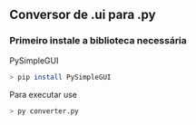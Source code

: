 ## Conversor de .ui para .py

### Primeiro instale a biblioteca necessária

PySimpleGUI
```bash
> pip install PySimpleGUI
```
Para executar use 
```bash 
> py converter.py
``` 
